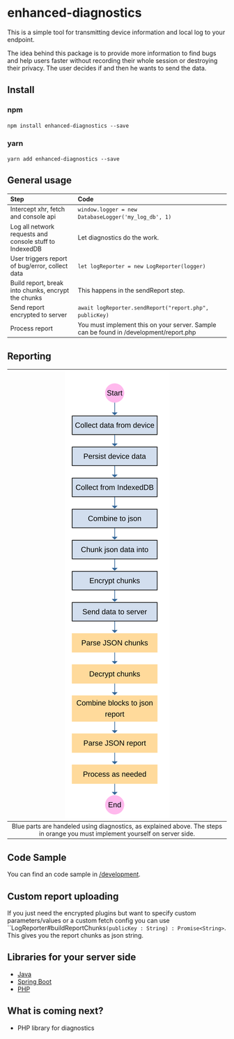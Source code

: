 enhanced-diagnostics
===
This is a simple tool for transmitting device information and local log to your endpoint. 

The idea behind this package is to provide more information to find bugs and help users faster without 
recording their whole session or destroying their privacy. The user decides if and then he wants to send the data.


## Install

### npm
``npm install enhanced-diagnostics --save``

### yarn
``yarn add enhanced-diagnostics --save``


## General usage

| Step                                                   | Code                                                                                   |
| :------------------------------------------------------| :------------------------------------------------------------------------------------- |
| Intercept xhr, fetch and console api                   | ``window.logger = new DatabaseLogger('my_log_db', 1)``                                 |
| Log all network requests and console stuff to IndexedDB| Let diagnostics do the work.                                                          |
| User triggers report of bug/error, collect data        | ``let logReporter = new LogReporter(logger)``                                          |
| Build report, break into chunks, encrypt the chunks    | This happens in the sendReport step.                                                   |
| Send report encrypted to server                        | ``await logReporter.sendReport("report.php", publicKey)``                              |
| Process report                                         | You must implement this on your server. Sample can be found in /development/report.php |


## Reporting

| ![Process](https://raw.githubusercontent.com/timo-reymann/enhanced-diagnostics/master/graphics/process.svg?sanitize=true)
|:--:| 
| Blue parts are handeled using diagnostics, as explained above. The steps in orange you must implement yourself on server side. |

## Code Sample

You can find an code sample in [/development](https://github.com/timo-reymann/enhanced-diagnostics/tree/master/development).


## Custom report uploading

If you just need the encrypted plugins but want to specify custom parameters/values or a custom fetch config you can use ``LogReporter#buildReportChunks`(publicKey : String) : Promise<String>`. This gives you the report chunks as json string.


## Libraries for your server side

- [Java](https://github.com/timo-reymann/enhanced-diagnostics-java)
- [Spring Boot](https://github.com/timo-reymann/enhanced-diagnostics-spring-boot-starter)
- [PHP](https://github.com/timo-reymann/enhanced-diagnostics-php)


## What is coming next?
- PHP library for diagnostics
